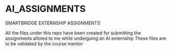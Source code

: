 # AI_ASSIGNMENTS
SMARTBRIDGE EXTERNSHIP ASSIGNMENTS

All the files under this repo have been created for submitting the assignments alloted to me while undergoing an AI externship
These files are to be validated by the course mentor

